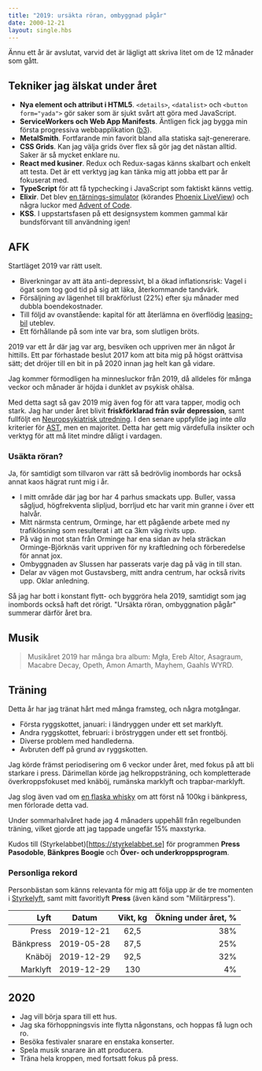 ```yaml
---
title: "2019: ursäkta röran, ombyggnad pågår"
date: 2000-12-21
layout: single.hbs
---
```


Ännu ett år är avslutat, varvid det är lägligt att skriva litet om de 12 månader som gått.

## Tekniker jag älskat under året

- **Nya element och attribut i HTML5**. `<details>`, `<datalist>` och `<button form="yada">` gör saker som är sjukt svårt att göra med JavaScript.
- **ServiceWorkers och Web App Manifests**. Äntligen fick jag bygga min första progressiva webbapplikation ([b3](../b3/)).
- **MetalSmith**. Fortfarande min favorit bland alla statiska sajt-genererare.
- **CSS Grids**. Kan jag välja grids över flex så gör jag det nästan alltid. Saker är så mycket enklare nu.
- **React med kusiner**. Redux och Redux-sagas känns skalbart och enkelt att testa. Det är ett verktyg jag kan tänka mig att jobba ett par år fokuserat med.
- **TypeScript** för att få typchecking i JavaScript som faktiskt känns vettig.
- **Elixir**. Det blev [en tärnings-simulator](https://github.com/madr/psychic-palm-tree) (körandes [Phoenix LiveView](https://hexdocs.pm/phoenix_live_view/Phoenix.LiveView.html)) och några luckor med [Advent of Code](https://adventofcode.com).
- **KSS**. I uppstartsfasen på ett designsystem kommen gammal kär bundsförvant till användning igen!

## AFK

Startläget 2019 var rätt uselt.

- Biverkningar av att äta anti-depressivt, bl a ökad inflationsrisk: Vagel i ögat som tog god tid på sig att läka, återkommande tandvärk.
- Försäljning av lägenhet till brakförlust (22%) efter sju månader med dubbla boendekostnader.
- Till följd av ovanstående: kapital för att återlämna en överflödig [leasing-bil](https://www.radron.se/artiklar/leasa-bilen---fordelar-och-nackdelar/) uteblev.
- Ett förhållande på som inte var bra, som slutligen bröts.

2019 var ett år där jag var arg, besviken och uppriven mer än något år hittills. Ett par förhastade beslut 2017 kom att bita mig på högst orättvisa sätt; det dröjer till en bit in på 2020 innan jag helt kan gå vidare.

Jag kommer förmodligen ha minnesluckor från 2019, då alldeles för många veckor och månader är höjda i dunklet av psykisk ohälsa.

Med detta sagt så gav 2019 mig även fog för att vara tapper, modig och stark. Jag har under året blivit **friskförklarad från svår depression**, samt fullföljt en [Neuropsykiatrisk utredning](https://www.1177.se/Stockholm/behandling--hjalpmedel/undersokningar-och-provtagning/psykiatriska-utredningar/neuropsykiatrisk-utredning-for-vuxna/). I den senare uppfyllde jag inte _alla_ kriterier för [AST](https://sv.wikipedia.org/wiki/Autismspektrumst%C3%B6rning), men en majoritet. Detta har gett mig värdefulla insikter och verktyg för att må litet mindre dåligt i vardagen.

### Usäkta röran?

Ja, för samtidigt som tillvaron var rätt så bedrövlig inombords har också annat kaos hägrat runt mig i år.

- I mitt område där jag bor har 4 parhus smackats upp. Buller, vassa sågljud, högfrekventa slipljud, borrljud etc har varit min granne i över ett halvår.
- Mitt närmsta centrum, Orminge, har ett pågående arbete med ny trafiklösning som resulterat i att ca 3km väg rivits upp.
- På väg in mot stan från Orminge har ena sidan av hela sträckan Orminge-Björknäs varit uppriven för ny kraftledning och förberedelse för annat jox.
- Ombyggnaden av Slussen har passerats varje dag på väg in till stan.
- Delar av vägen mot Gustavsberg, mitt andra centrum, har också rivits upp. Oklar anledning.

Så jag har bott i konstant flytt- och byggröra hela 2019, samtidigt som jag inombords också haft det rörigt. "Ursäkta röran, ombyggnation pågår" summerar därför året bra.

## Musik

> Musikåret 2019 har många bra album:
> Mgła, Ereb Altor, Asagraum, Macabre Decay, Opeth, Amon Amarth, Mayhem, Gaahls WYRD.

## Träning

Detta år har jag tränat hårt med många framsteg, och några motgångar.

- Första ryggskottet, januari: i ländryggen under ett set marklyft.
- Andra ryggskottet, februari: i bröstryggen under ett set frontböj.
- Diverse problem med handlederna.
- Avbruten deff på grund av ryggskotten.

Jag körde främst periodisering om 6 veckor under året, med fokus på att bli starkare i press. Därimellan körde jag helkroppsträning, och kompletterade överkroppsfokuset med knäböj, rumänska marklyft och trapbar-marklyft.

Jag slog även vad om [en flaska whisky](https://www.systembolaget.se/dryck/sprit/ardbeg-1040701) om att först nå 100kg i bänkpress, men förlorade detta vad.

Under sommarhalvåret hade jag 4 månaders uppehåll från regelbunden träning, vilket gjorde att jag tappade ungefär 15% maxstyrka.

Kudos till (Styrkelabbet)[https://styrkelabbet.se] för programmen **Press Pasodoble**, **Bänkpres Boogie** och **Över- och underkroppsprogram**.

### Personliga rekord

Personbästan som känns relevanta för mig att följa upp är de tre momenten i [Styrkelyft](https://sv.wikipedia.org/wiki/Styrkelyft), samt mitt favoritlyft **Press** (även känd som "Militärpress").

|      Lyft |   Datum    | Vikt, kg | Ökning under året, % |
| --------: | :--------: | :------: | -------------------: |
|     Press | 2019-12-21 |   62,5   |                  38% |
| Bänkpress | 2019-05-28 |   87,5   |                  25% |
|    Knäböj | 2019-12-29 |   92,5   |                  32% |
|  Marklyft | 2019-12-29 |   130    |                   4% |

## 2020

- Jag vill börja spara till ett hus.
- Jag ska förhoppningsvis inte flytta någonstans, och hoppas få lugn och ro.
- Besöka festivaler snarare en enstaka konserter.
- Spela musik snarare än att producera.
- Träna hela kroppen, med fortsatt fokus på press.

